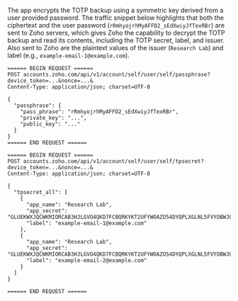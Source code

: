 The app encrypts the TOTP backup using a symmetric key derived from a user
provided password. The traffic snippet below highlights that both the ciphertext
and the user password (`rRmhyojrhMyAFFD2_sEdXwiyJfTexRBr`) are sent to
Zoho servers, which gives Zoho the capability to decrypt the TOTP backup and
read its contents, including the TOTP secret, label, and issuer. Also sent to
Zoho are the plaintext values of the issuer (`Research Lab`) and label
(e.g., `example-email-1@example.com`).

```
====== BEGIN REQUEST ======
POST accounts.zoho.com/api/v1/account/self/user/self/passphrase?device_token=...&nonce=...&
Content-Type: application/json; charset=UTF-8

{
  "passphrase": {
    "pass_phrase": "rRmhyojrhMyAFFD2_sEdXwiyJfTexRBr",
    "private_key": "...",
    "public_key": "..."
  }
}
====== END REQUEST ======

====== BEGIN REQUEST ======
POST accounts.zoho.com/api/v1/account/self/user/self/tpsecret?device_token=...&nonce=...&
Content-Type: application/json; charset=UTF-8

{
  "tpsecret_all": [
    {
      "app_name": "Research Lab",
      "app_secret": "GLUEKWXJQCWKMIORCAB3HJLGVO4QKD7FCBQRKYKT2UFYWOAZO54DYQPLXGLNL5FVYOBWJOMB7XTVKZLGH2S2IRPDB6YUT6RXDYMNMX6M4ZIGLCMTGL2HDHWL2GWHZM66",
      "label": "example-email-1@example.com"
    },
    {
      "app_name": "Research Lab",
      "app_secret": "GLUEKWXJQCWKMIORCAB3HJLGVO4QKD7FCBQRKYKT2UFYWOAZO54DYQPLXGLNL5FVYOBWJOMB7XTVLU2INMHOYV7LSYJOWPFHE4LPEYOM4ZIGLCMTGL2HDHWL2GWHZM66",
      "label": "example-email-2@example.com"
    }
  ]
}

====== END REQUEST ======
```
